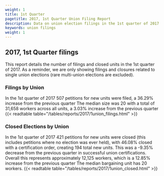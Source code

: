 ```yaml
---
weight: 1
title: 1st Quarter
pagetitle: 2017, 1st Quarter Union Filing Report
description: Data on union election filings in the 1st quarter of 2017
keywords: union filings
weight: 1
---
```


## 2017, 1st Quarter filings

This report details the number of filings and closed units in the 1st quarter of 2017. As a reminder, we are only showing filings and closures related to single union elections (rare multi-union elections are excluded).

### Filings by Union
In the 1st quarter of 2017 507 petitions for new units were filed, a 36.29% increase from the previous quarter The median size was 20 with a total of 31,658 workers across all units, a 3.03% increase from the previous quarter
{{< readtable table="/tables/reports/2017/1union_filings.html" >}}

### Closed Elections by Union
In the 1st quarter of 2017 421 petitions for new units were closed (this includes petitions where no election was ever held), with 46.08% closed with a certification order, creating 194 total new units. This was a -9.35% decrease from the previous quarter in successful union certifications. Overall this represents approximately 12,125 workers, which is a 12.85% increase from the previous quarter The median bargaining unit has 20 workers.
{{< readtable table="/tables/reports/2017/1union_closed.html" >}}
